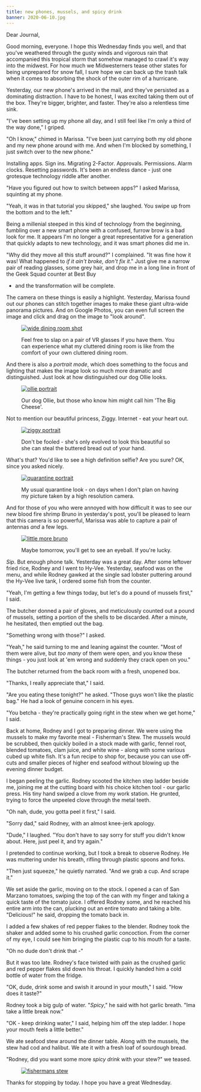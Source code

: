```yaml
---
title: new phones, mussels, and spicy drink
banner: 2020-06-10.jpg
---
```


Dear Journal,

Good morning, everyone.  I hope this Wednesday finds you well, and
that you've weathered through the gusty winds and vigorous rain that
accompanied this tropical storm that somehow managed to crawl it's way
into the midwest.  For how much we Midwesterners tease other states
for being unprepared for snow fall, I sure hope we can back up the
trash talk when it comes to absorbing the shock of the outer rim of a
hurricane.

Yesterday, our new phone's arrived in the mail, and they've persisted
as a dominating distraction.  I have to be honest, I was excited
taking them out of the box.  They're bigger, brighter, and faster.
They're also a relentless time sink.

"I've been setting up my phone all day, and I still feel like I'm only
a third of the way done," I griped.

"Oh I know," chimed in Marissa.  "I've been just carrying both my old
phone and my new phone around with me.  And when I'm blocked by
something, I just switch over to the new phone."

Installing apps.  Sign ins.  Migrating 2-Factor.  Approvals.
Permissions.  Alarm clocks.  Resetting passwords.  It's been an
endless dance - just one grotesque technology riddle after another.

"Have you figured out how to switch between apps?" I asked Marissa,
squinting at my phone.

"Yeah, it was in that tutorial you skipped," she laughed.  You swipe
up from the bottom and to the left."

Being a millenial steeped in this kind of technology from the
beginning, fumbling over a new smart phone with a confused, furrow
brow is a bad look for me.  It appears I'm no longer a great
representative for a generation that quickly adapts to new technology,
and it was smart phones did me in.

"Why did they move all this stuff around?" I complained.  "It was fine
how it was!  What happened to _if it ain't broke, don't fix it_."
Just give me a narrow pair of reading glasses, some grey hair, and
drop me in a long line in front of the Geek Squad counter at Best Buy
- and the transformation will be complete.

The camera on these things is easily a highlight.  Yesterday, Marissa
found out our phones can stitch together images to make these giant
ultra-wide panorama pictures.  And on Google Photos, you can even full
screen the image and click and drag on the image to "look around".

<figure>
  <a href="/images/wide-dining-room-shot.jpg">
    <img alt="wide dining room shot" src="/images/wide-dining-room-shot.jpg"/>
  </a>
  <figcaption>
    <p>Feel free to slap on a pair of VR glasses if you have them.
You can experience what my cluttered dining room is like from the
comfort of your own cluttered dining room.</p>
  </figcaption>
</figure>

And there is also a _portrait mode_, which does something to the focus
and lighting that makes the image look so much more dramatic and
distinguished.  Just look at how distinguished our dog Ollie looks.

<figure>
  <a href="/images/ollie-portrait.jpg">
    <img alt="ollie portrait" src="/images/ollie-portrait.jpg"/>
  </a>
  <figcaption>
    <p>Our dog Ollie, but those who know him might call him 'The Big
Cheese'.</p>
  </figcaption>
</figure>

Not to mention our beautiful princess, Ziggy.  Internet - eat your
heart out.

<figure>
  <a href="/images/ziggy-portrait.jpg">
    <img alt="ziggy portrait" src="/images/ziggy-portrait.jpg"/>
  </a>
  <figcaption>
    <p>Don't be fooled - she's only evolved to look this beautiful
so she can steal the buttered bread out of your hand.</p>
  </figcaption>
</figure>

What's that?  You'd like to see a high definition selfie?  Are you
sure?  OK, since you asked nicely.

<figure>
  <a href="/images/quarantine-portrait.jpg">
    <img alt="quarantine portrait" src="/images/quarantine-portrait.jpg"/>
  </a>
  <figcaption>
    <p>My usual quarantine look - on days when I don't plan on
having my picture taken by a high resolution camera.</p>
  </figcaption>
</figure>

And for those of you who were annoyed with how difficult it was to see
our new blood fire shrimp Bruno in yesterday's post, you'll be pleased
to learn that this camera is so powerful, Marissa was able to capture
a pair of antennas _and_ a few legs.

<figure>
  <a href="/images/little-more-bruno.jpg">
    <img alt="little more bruno" src="/images/little-more-bruno.jpg"/>
  </a>
  <figcaption>
    <p>Maybe tomorrow, you'll get to see an eyeball.  If you're lucky.</p>
  </figcaption>
</figure>

_Sip_.  But enough phone talk.  Yesterday was a great day.  After some
leftover fried rice, Rodney and I went to Hy-Vee.  Yesterday, seafood
was on the menu, and while Rodney gawked at the single sad lobster
puttering around the Hy-Vee live tank, I ordered some fish from the
counter.

"Yeah, I'm getting a few things today, but let's do a pound of mussels
first," I said.

The butcher donned a pair of gloves, and meticulously counted out a
pound of mussels, setting a portion of the shells to be discarded.
After a minute, he hesitated, then emptied out the bag.

"Something wrong with those?" I asked.

"Yeah," he said turning to me and leaning against the counter.  "Most
of them were alive, but _too many_ of them were open, and you know
these things - you just look at 'em wrong and suddenly they crack open
on you."

The butcher returned from the back room with a fresh, unopened box.

"Thanks, I really appreciate that," I said.

"Are you eating these tonight?" he asked.  "Those guys won't like the
plastic bag."  He had a look of genuine concern in his eyes.

"You betcha - they're practically going right in the stew when we get
home," I said.

Back at home, Rodney and I got to preparing dinner.  We were using the
mussels to make my favorite meal - Fisherman's Stew.  The mussels
would be scrubbed, then quickly boiled in a stock made with garlic,
fennel root, blended tomatoes, clam juice, and white wine - along with
some various cubed up white fish.  It's a fun recipe to shop for,
because you can use off-cuts and smaller pieces of higher end seafood
without blowing up the evening dinner budget.

I began peeling the garlic.  Rodney scooted the kitchen step ladder
beside me, joining me at the cutting board with his choice kitchen
tool - our garlic press.  His tiny hand swiped a clove from my work
station.  He grunted, trying to force the unpeeled clove through the
metal teeth.

"Oh nah, dude, you gotta peel it first," I said.

"Sorry dad," said Rodney, with an almost knee-jerk apology.

"Dude," I laughed.  "You don't have to say sorry for stuff you didn't
know about.  Here, just peel it, and try again."

I pretended to continue working, but I took a break to observe
Rodney.  He was muttering under his breath, rifling through plastic
spoons and forks.

"Then just squeeze," he quietly narrated.  "And we grab a cup.  And
scrape it."

We set aside the garlic, moving on to the stock.  I opened a can of
San Marzano tomatoes, swiping the top of the can with my finger and
taking a quick taste of the tomato juice.  I offered Rodney some, and
he reached his entire arm into the can, plucking out an entire tomato
and taking a bite.  "Delicious!" he said, dropping the tomato back in.

I added a few shakes of red pepper flakes to the blender.  Rodney took
the shaker and added some to his crushed garlic concoction.  From the
corner of my eye, I could see him bringing the plastic cup to his
mouth for a taste.

"Oh no dude don't drink that -"

But it was too late.  Rodney's face twisted with pain as the crushed
garlic and red pepper flakes slid down his throat.  I quickly handed
him a cold bottle of water from the fridge.

"OK, dude, drink some and swish it around in your mouth," I said.
"How does it taste?"

Rodney took a big gulp of water.  "_Spicy_," he said with hot garlic
breath.  "Ima take a little break now."

"OK - keep drinking water," I said, helping him off the step ladder.
I hope your mouth feels a little better."

We ate seafood stew around the dinner table.  Along with the mussels,
the stew had cod and halibut.  We ate it with a fresh loaf of
sourdough bread.

"Rodney, did you want some more _spicy drink_ with your stew?" we
teased.

<figure>
  <a href="/images/fishermans-stew.jpg">
    <img alt="fishermans stew" src="/images/fishermans-stew.jpg"/>
  </a>
</figure>

Thanks for stopping by today.  I hope you have a great Wednesday.
